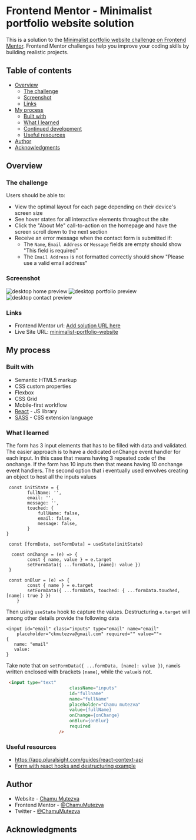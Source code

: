 # Frontend Mentor - Minimalist portfolio website solution

This is a solution to the [Minimalist portfolio website challenge on Frontend Mentor](https://www.frontendmentor.io/challenges/minimalist-portfolio-website-LMy-ZRyiE). Frontend Mentor challenges help you improve your coding skills by building realistic projects.

## Table of contents

- [Overview](#overview)
  - [The challenge](#the-challenge)
  - [Screenshot](#screenshot)
  - [Links](#links)
- [My process](#my-process)
  - [Built with](#built-with)
  - [What I learned](#what-i-learned)
  - [Continued development](#continued-development)
  - [Useful resources](#useful-resources)
- [Author](#author)
- [Acknowledgments](#acknowledgments)

## Overview

### The challenge

Users should be able to:

- View the optimal layout for each page depending on their device's screen size
- See hover states for all interactive elements throughout the site
- Click the "About Me" call-to-action on the homepage and have the screen scroll down to the next section
- Receive an error message when the contact form is submitted if:
  - The `Name`, `Email Address` or `Message` fields are empty should show "This field is required"
  - The `Email Address` is not formatted correctly should show "Please use a valid email address"

### Screenshot

![desktop home preview](./src/images/home.png)
![desktop portfolio preview](./src/images/portfolio.png)
![desktop contact preview](./src/images/contact.png)



### Links

- Frontend Mentor url: [Add solution URL here](https://your-solution-url.com)
- Live Site URL: [minimalist-portfolio-website](https://minimalist-portfolio-website.netlify.app/)

## My process

### Built with

- Semantic HTML5 markup
- CSS custom properties
- Flexbox
- CSS Grid
- Mobile-first workflow
- [React](https://reactjs.org/) - JS library
- [SASS](https://sass-lang.com/) - CSS extension language

### What I learned

The form has 3 input elements that has to be filled with data and validated. The easier approach is to have a dedicated onChange event handler for each input. In this case that means having 3 repeated code of the onchange. If the form has 10 inputs then that means having 10 onchange event handlers. The second option that i eventually used envolves creating an object to host all the inputs values

```JS
 const initState = {
        fullName: '',
        email: '',
        message: '',
        touched: {
            fullName: false,
            email: false,
            message: false,
        }
}

 const [formData, setFormData] = useState(initState)

  const onChange = (e) => {
        const { name, value } = e.target          
        setFormData({ ...formData, [name]: value })
 }

 const onBlur = (e) => {
        const { name } = e.target
        setFormData({ ...formData, touched: { ...formData.touched, [name]: true } })
    }

```
Then using `useState` hook to capture the values.
Destructuring `e.target` will among other details provide the following data
```JS
<input id="email" class="inputs" type="email" name="email" 
    placeholder="ckmutezva@gmail.com" required="" value="">
{
​   name: "email"​​
   value: 
}
```
Take note that on `setFormData({ ...formData, [name]: value })`, `name`is written enclosed with brackets `[name]`, while the `value`is not. 

```html
 <input type="text"
                        className="inputs"
                        id="fullname"
                        name="fullName"
                        placeholder="Chamu mutezva"
                        value={fullName}
                        onChange={onChange}
                        onBlur={onBlur}
                        required
                    />
```

### Useful resources

- https://app.pluralsight.com/guides/react-context-api
- [Form with react hooks and destructuring example](https://github.com/Asabeneh/30-Days-Of-React/blob/master/22_Form_Using_Hooks/22_form_using_hooks.md)


## Author

- Website - [Chamu Mutezva](https://github.com/ChamuMutezva)
- Frontend Mentor - [@ChamuMutezva](https://www.frontendmentor.io/profile/ChamuMutezva)
- Twitter - [@ChamuMutezva](https://twitter.com/ChamuMutezva)

## Acknowledgments


